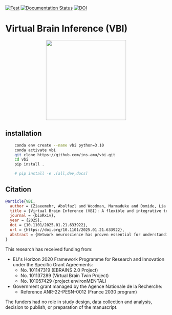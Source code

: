 [![Test](https://github.com/ins-amu/vbi/actions/workflows/tests.yml/badge.svg)](https://github.com/ins-amu/vbi/actions/workflows/tests.yml)
[![Documentation Status](https://readthedocs.org/projects/vbi/badge/?version=latest)](https://vbi.readthedocs.io/latest/)
[![DOI](https://zenodo.org/badge/681090816.svg)](https://doi.org/10.5281/zenodo.14795543)



# Virtual Brain Inference (VBI)
<p align="center">
<img src="https://github.com/Ziaeemehr/vbi_paper/blob/main/vbi_log.png"  width="250">
</p>


## installation

```bash
    conda env create --name vbi python=3.10
    conda activate vbi
    git clone https://github.com/ins-amu/vbi.git
    cd vbi
    pip install .

    # pip install -e .[all,dev,docs]
```


## Citation

```bibtex
@article{VBI,
  author = {Ziaeemehr, Abolfazl and Woodman, Marmaduke and Domide, Lia and Petkoski, Spase and Jirsa, Viktor and Hashemi, Meysam},
  title = {Virtual Brain Inference (VBI): A flexible and integrative toolkit for efficient probabilistic inference on virtual brain models},
  journal = {bioRxiv},
  year = {2025},
  doi = {10.1101/2025.01.21.633922},
  url = {https://doi.org/10.1101/2025.01.21.633922},
  abstract = {Network neuroscience has proven essential for understanding the principles and mechanisms underlying complex brain (dys)function and cognition. In this context, whole-brain network modeling--also known as virtual brain modeling--combines computational models of brain dynamics (placed at each network node) with individual brain imaging data (to coordinate and connect the nodes), advancing our understanding of the complex dynamics of the brain and its neurobiological underpinnings. However, there remains a critical need for automated model inversion tools to estimate control (bifurcation) parameters at large scales and across neuroimaging modalities, given their varying spatio-temporal resolutions. This study aims to address this gap by introducing a flexible and integrative toolkit for efficient Bayesian inference on virtual brain models, called Virtual Brain Inference (VBI). This open-source toolkit provides fast simulations, taxonomy of feature extraction, efficient data storage and loading, and probabilistic machine learning algorithms, enabling biophysically interpretable inference from non-invasive and invasive recordings. Through in-silico testing, we demonstrate the accuracy and reliability of inference for commonly used whole-brain network models and their associated neuroimaging data. VBI shows potential to improve hypothesis evaluation in network neuroscience through uncertainty quantification, and contribute to advances in precision medicine by enhancing the predictive power of virtual brain models.}
}
```

This research has received funding from:

- EU's Horizon 2020 Framework Programme for Research and Innovation under the Specific Grant Agreements:
  - No. 101147319 (EBRAINS 2.0 Project)
  - No. 101137289 (Virtual Brain Twin Project)
  - No. 101057429 (project environMENTAL)
- Government grant managed by the Agence Nationale de la Recherche:
  - Reference ANR-22-PESN-0012 (France 2030 program)

The funders had no role in study design, data collection and analysis, decision to publish, or preparation of the manuscript.
